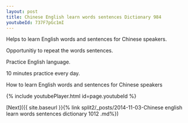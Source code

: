 ```yaml
---
layout: post
title: Chinese English learn words sentences Dictionary 984 
youtubeId: 737F7pGc1mI
---
```

 
 
Helps to learn English words and sentences for Chinese speakers.

Opportunitiy to repeat the words sentences. 

Practice English language. 
 
10 minutes practice every day. 
 
How to learn English words and sentences for Chinese speakers 
 
{% include youtubePlayer.html id=page.youtubeId %}
 
 
[Next]({{ site.baseurl }}{% link  split2/_posts/2014-11-03-Chinese english learn words sentences dictionary 1012 .md%})
 
